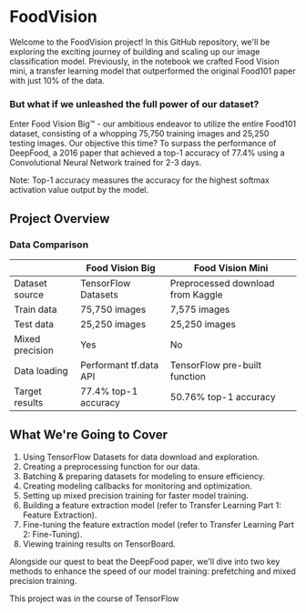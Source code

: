 # FoodVision 
Welcome to the FoodVision project! In this GitHub repository, we'll be exploring the exciting journey of building and scaling up our image classification model. Previously, in the notebook we crafted Food Vision mini, a transfer learning model that outperformed the original Food101 paper with just 10% of the data.

### But what if we unleashed the full power of our dataset?

Enter Food Vision Big™ - our ambitious endeavor to utilize the entire Food101 dataset, consisting of a whopping 75,750 training images and 25,250 testing images. Our objective this time? To surpass the performance of DeepFood, a 2016 paper that achieved a top-1 accuracy of 77.4% using a Convolutional Neural Network trained for 2-3 days.

Note:  Top-1 accuracy measures the accuracy for the highest softmax activation value output by the model.

## Project Overview

### Data Comparison
|                | Food Vision Big            | Food Vision Mini                |
|----------------|---------------------------|---------------------------------|
| Dataset source | TensorFlow Datasets        | Preprocessed download from Kaggle|
| Train data      | 75,750 images             | 7,575 images                    |
| Test data       | 25,250 images             | 25,250 images                   |
| Mixed precision | Yes                       | No                              |
| Data loading    | Performant tf.data API    | TensorFlow pre-built function   |
| Target results  | 77.4% top-1 accuracy      | 50.76% top-1 accuracy           |

## What We're Going to Cover
1. Using TensorFlow Datasets for data download and exploration.
2. Creating a preprocessing function for our data.
3. Batching & preparing datasets for modeling to ensure efficiency.
4. Creating modeling callbacks for monitoring and optimization.
5. Setting up mixed precision training for faster model training.
6. Building a feature extraction model (refer to Transfer Learning Part 1: Feature Extraction).
7. Fine-tuning the feature extraction model (refer to Transfer Learning Part 2: Fine-Tuning).
8. Viewing training results on TensorBoard.
   
Alongside our quest to beat the DeepFood paper, we'll dive into two key methods to enhance the speed of our model training: prefetching and mixed precision training.

This project was in the course of TensorFlow


